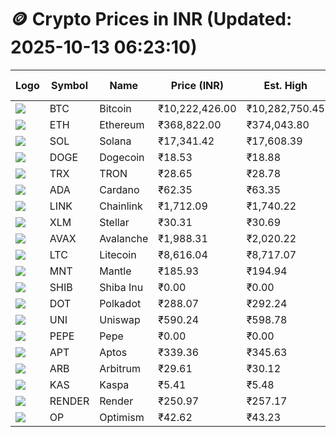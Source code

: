 # 🪙 Crypto Prices in INR (Updated: 2025-10-13 06:23:10)

| Logo | Symbol | Name       | Price (INR) | Est. High | Est. Low | Gross Profit | Fees | Net Profit | ROI % |
|------|--------|------------|-------------|-----------|----------|---------------|------|-------------|--------|
| ![](https://coin-images.coingecko.com/coins/images/1/large/bitcoin.png?1696501400) | BTC    | Bitcoin    | ₹10,222,426.00 | ₹10,282,750.45 | ₹10,162,101.55 | ₹1,187.24 | ₹200.00 | ₹987.24 | 0.99% |
| ![](https://coin-images.coingecko.com/coins/images/279/large/ethereum.png?1696501628) | ETH    | Ethereum   | ₹368,822.00 | ₹374,043.80 | ₹363,600.20 | ₹2,872.28 | ₹200.00 | ₹2,672.28 | 2.67% |
| ![](https://coin-images.coingecko.com/coins/images/4128/large/solana.png?1718769756) | SOL    | Solana     | ₹17,341.42 | ₹17,608.39 | ₹17,074.45 | ₹3,127.18 | ₹200.00 | ₹2,927.18 | 2.93% |
| ![](https://coin-images.coingecko.com/coins/images/5/large/dogecoin.png?1696501409) | DOGE   | Dogecoin   | ₹18.53 | ₹18.88 | ₹18.18 | ₹3,878.42 | ₹200.00 | ₹3,678.42 | 3.68% |
| ![](https://coin-images.coingecko.com/coins/images/1094/large/tron-logo.png?1696502193) | TRX    | TRON       | ₹28.65 | ₹28.78 | ₹28.52 | ₹915.16 | ₹200.00 | ₹715.16 | 0.72% |
| ![](https://coin-images.coingecko.com/coins/images/975/large/cardano.png?1696502090) | ADA    | Cardano    | ₹62.35 | ₹63.35 | ₹61.35 | ₹3,251.70 | ₹200.00 | ₹3,051.70 | 3.05% |
| ![](https://coin-images.coingecko.com/coins/images/877/large/Chainlink_Logo_500.png?1760023405) | LINK   | Chainlink  | ₹1,712.09 | ₹1,740.22 | ₹1,683.96 | ₹3,341.42 | ₹200.00 | ₹3,141.42 | 3.14% |
| ![](https://coin-images.coingecko.com/coins/images/100/large/fmpFRHHQ_400x400.jpg?1735231350) | XLM    | Stellar    | ₹30.31 | ₹30.69 | ₹29.93 | ₹2,546.03 | ₹200.00 | ₹2,346.03 | 2.35% |
| ![](https://coin-images.coingecko.com/coins/images/12559/large/Avalanche_Circle_RedWhite_Trans.png?1696512369) | AVAX   | Avalanche  | ₹1,988.31 | ₹2,020.22 | ₹1,956.40 | ₹3,261.91 | ₹200.00 | ₹3,061.91 | 3.06% |
| ![](https://coin-images.coingecko.com/coins/images/2/large/litecoin.png?1696501400) | LTC    | Litecoin   | ₹8,616.04 | ₹8,717.07 | ₹8,515.01 | ₹2,372.90 | ₹200.00 | ₹2,172.90 | 2.17% |
| ![](https://coin-images.coingecko.com/coins/images/30980/large/Mantle-Logo-mark.png?1739213200) | MNT    | Mantle     | ₹185.93 | ₹194.94 | ₹176.92 | ₹10,191.33 | ₹200.00 | ₹9,991.33 | 9.99% |
| ![](https://coin-images.coingecko.com/coins/images/11939/large/shiba.png?1696511800) | SHIB   | Shiba Inu  | ₹0.00 | ₹0.00 | ₹0.00 | ₹2,498.26 | ₹200.00 | ₹2,298.26 | 2.30% |
| ![](https://coin-images.coingecko.com/coins/images/12171/large/polkadot.png?1696512008) | DOT    | Polkadot   | ₹288.07 | ₹292.24 | ₹283.90 | ₹2,934.44 | ₹200.00 | ₹2,734.44 | 2.73% |
| ![](https://coin-images.coingecko.com/coins/images/12504/large/uniswap-logo.png?1720676669) | UNI    | Uniswap    | ₹590.24 | ₹598.78 | ₹581.70 | ₹2,935.00 | ₹200.00 | ₹2,735.00 | 2.74% |
| ![](https://coin-images.coingecko.com/coins/images/29850/large/pepe-token.jpeg?1696528776) | PEPE   | Pepe       | ₹0.00 | ₹0.00 | ₹0.00 | ₹3,890.96 | ₹200.00 | ₹3,690.96 | 3.69% |
| ![](https://coin-images.coingecko.com/coins/images/26455/large/aptos_round.png?1696525528) | APT    | Aptos      | ₹339.36 | ₹345.63 | ₹333.09 | ₹3,767.50 | ₹200.00 | ₹3,567.50 | 3.57% |
| ![](https://coin-images.coingecko.com/coins/images/16547/large/arb.jpg?1721358242) | ARB    | Arbitrum   | ₹29.61 | ₹30.12 | ₹29.10 | ₹3,526.14 | ₹200.00 | ₹3,326.14 | 3.33% |
| ![](https://coin-images.coingecko.com/coins/images/25751/large/kaspa-icon-exchanges.png?1696524837) | KAS    | Kaspa      | ₹5.41 | ₹5.48 | ₹5.34 | ₹2,754.61 | ₹200.00 | ₹2,554.61 | 2.55% |
| ![](https://coin-images.coingecko.com/coins/images/11636/large/rndr.png?1696511529) | RENDER | Render     | ₹250.97 | ₹257.17 | ₹244.77 | ₹5,069.33 | ₹200.00 | ₹4,869.33 | 4.87% |
| ![](https://coin-images.coingecko.com/coins/images/25244/large/Optimism.png?1696524385) | OP     | Optimism   | ₹42.62 | ₹43.23 | ₹42.01 | ₹2,884.75 | ₹200.00 | ₹2,684.75 | 2.68% |
